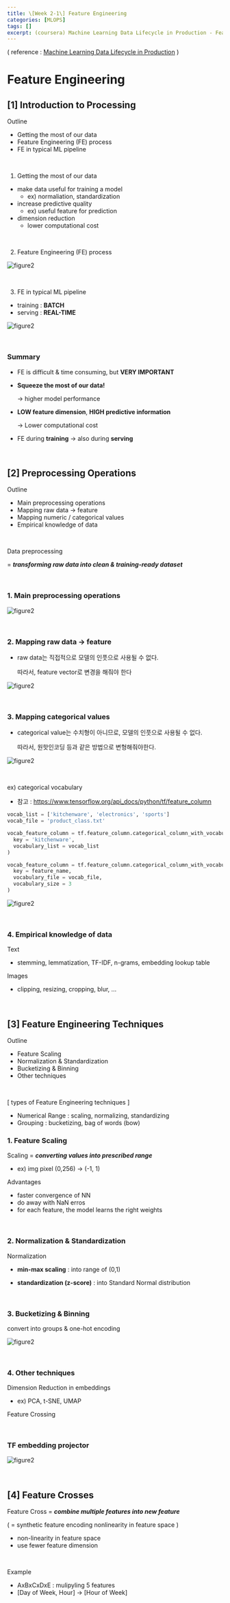 ```yaml
---
title: \[Week 2-1\] Feature Engineering
categories: [MLOPS]
tags: []
excerpt: (coursera) Machine Learning Data Lifecycle in Production - Feature Engineering, Transformation and Selection
---
```


<script src="https://cdn.mathjax.org/mathjax/latest/MathJax.js?config=TeX-AMS-MML_HTMLorMML" type="text/javascript"></script>

( reference : [Machine Learning Data Lifecycle in Production](https://www.coursera.org/learn/machine-learning-data-lifecycle-in-production) ) 

# Feature Engineering

## [1] Introduction to Processing

Outline

- Getting the most of our data
- Feature Engineering (FE) process
- FE in typical ML pipeline

<br>

1. Getting the most of our data

- make data useful for training a model
  - ex) normaliation, standardization
- increase predictive quality
  - ex) useful feature for prediction
- dimension reduction
  - lower computational cost

<br>

2. Feature Engineering (FE) process

![figure2](/assets/img/mlops/img98.png)

<br>

3. FE in typical ML pipeline

- training : **BATCH**
- serving : **REAL-TIME**

![figure2](/assets/img/mlops/img99.png)

<br>

### Summary

- FE is difficult & time consuming, but **VERY IMPORTANT**

- **Squeeze the most of our data!**

  $\rightarrow$ higher model performance

- **LOW feature dimension**, **HIGH predictive information**

  $\rightarrow$ Lower computational cost

- FE during **training** $\rightarrow$ also during **serving**

<br>

## [2] Preprocessing Operations

Outline

- Main preprocessing operations
- Mapping raw data $\rightarrow$ feature
- Mapping numeric / categorical values
- Empirical knowledge of data

<br>

Data preprocessing

= ***transforming raw data into clean & training-ready dataset***

<br>

### 1. Main preprocessing operations

![figure2](/assets/img/mlops/img100.png)

<br>

### 2. Mapping raw data $\rightarrow$ feature

- raw data는 직접적으로 모델의 인풋으로 사용될 수 없다.

  따라서, feature vector로 변경을 해줘야 한다

![figure2](/assets/img/mlops/img101.png)

<br>

### 3. Mapping categorical values

- categorical value는 수치형이 아니므로, 모델의 인풋으로 사용될 수 없다.

  따라서, 원핫인코딩 등과 같은 방법으로 변형해줘야한다.

![figure2](/assets/img/mlops/img102.png)

<br>

ex) categorical vocabulary

- 참고 : https://www.tensorflow.org/api_docs/python/tf/feature_column

```python
vocab_list = ['kitchenware', 'electronics', 'sports']
vocab_file = 'product_class.txt'

vocab_feature_column = tf.feature_column.categorical_column_with_vocabulary_list(
  key = 'kitchenware',
  vocabulary_list = vocab_list
)

vocab_feature_column = tf.feature_column.categorical_column_with_vocabulary_file(
  key = feature_name,
  vocabulary_file = vocab_file,
  vocabulary_size = 3
)
```

![figure2](/assets/img/mlops/img103.png)

<br>

### 4. Empirical knowledge of data

Text

- stemming, lemmatization, TF-IDF, n-grams, embedding lookup table

Images

- clipping, resizing, cropping, blur, …

<br>

## [3] Feature Engineering Techniques

Outline

- Feature Scaling
- Normalization & Standardization
- Bucketizing & Binning
- Other techniques

<br>

[ types of Feature Engineering techniques ]

- Numerical Range : scaling, normalizing, standardizing
- Grouping : bucketizing, bag of words (bow)



### 1. Feature Scaling

Scaling = ***converting values into prescribed range***

- ex) img pixel (0,256) $\rightarrow$ (-1, 1)

Advantages

- faster convergence of NN
- do away with NaN erros
- for each feature, the model learns the right weights

<br>

### 2. Normalization & Standardization

Normalization

- **min-max scaling** : into range of (0,1)

- **standardization (z-score)** : into Standard Normal distribution

<br>

### 3. Bucketizing & Binning

convert into groups & one-hot encoding

![figure2](/assets/img/mlops/img104.png)

<br>

### 4. Other techniques

Dimension Reduction in embeddings

- ex) PCA, t-SNE, UMAP

Feature Crossing

<br>

### TF embedding projector

![figure2](/assets/img/mlops/img105.png)

<br>

## [4] Feature Crosses

Feature Cross = ***combine multiple features into new feature***

( = synthetic feature encoding nonlinearity in feature space )

- non-linearity in feature space
- use fewer feature dimension

<br>

Example

- AxBxCxDxE : mulipyling 5 features
- [Day of Week, Hour] -> [Hour of Week]
